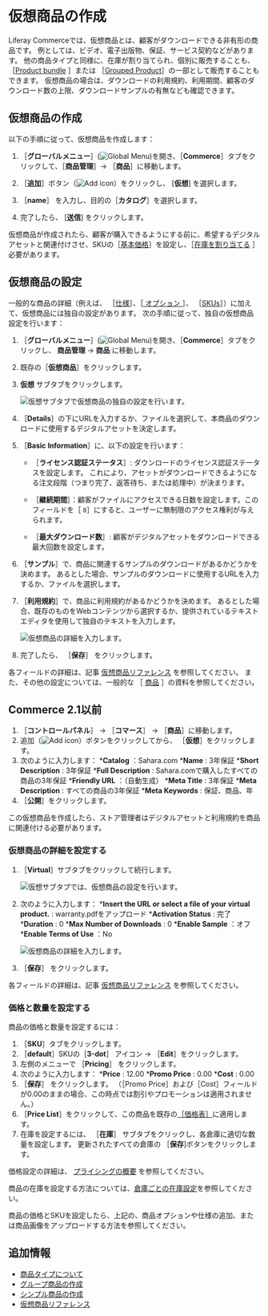 # 仮想商品の作成

Liferay Commerceでは、仮想商品とは、顧客がダウンロードできる非有形の商品です。 例としては、ビデオ、電子出版物、保証、サービス契約などがあります。 他の商品タイプと同様に、在庫が割り当てられ、個別に販売することも、 ［[Product bundle](../products/creating-product-bundles.md) ］または ［[Grouped Product](./creating-a-grouped-product.md)］の一部として販売することもできます。 仮想商品の場合は、ダウンロードの利用規約、利用期間、顧客のダウンロード数の上限、ダウンロードサンプルの有無なども確認できます。

## 仮想商品の作成

以下の手順に従って、仮想商品を作成します：

1. ［**グローバルメニュー**］(![Global Menu](../../../images/icon-applications-menu.png))を開き、［**Commerce**］タブをクリックして、［**商品管理**］&rarr; ［**商品**］に移動します。

1. ［**追加**］ボタン（![Add icon](../../../images/icon-add.png)）をクリックし、 [**仮想**] を選択します。

1. ［**name**］ を入力し、目的の［**カタログ**］を選択します。

1. 完了したら、 [**送信**] をクリックします。

仮想商品が作成されたら、顧客が購入できるようにする前に、希望するデジタルアセットと関連付けさせ、SKUの［[基本価格](./../../managing-prices/setting-a-products-base-price.md)］を設定し、［[在庫を割り当てる](../../managing-inventory/setting-inventory-by-warehouse.md) ］必要があります。

## 仮想商品の設定

一般的な商品の詳細（例えば、 ［[仕様](../products/specifications.md)］、［[ オプション ](../products/using-product-options.md)］、 ［[SKUs](../products/creating-skus-for-product-variants.md)］）に加えて、仮想商品には独自の設定があります。 次の手順に従って、独自の仮想商品設定を行います：

1. ［**グローバルメニュー**］(![Global Menu](../../../images/icon-applications-menu.png))を開き、［**Commerce**］タブをクリックし、 **商品管理** &rarr; **商品** に移動します。

1. 既存の［**仮想商品**］をクリックします。

1. **仮想** サブタブをクリックします。

   ![仮想サブタブで仮想商品の独自の設定を行います。](./creating-a-virtual-product/images/01.png)

1. ［**Details**］の下にURLを入力するか、ファイルを選択して、本商品のダウンロードに使用するデジタルアセットを決定します。

1. ［**Basic Information**］に、以下の設定を行います：

   * ［**ライセンス認証ステータス**］: ダウンロードのライセンス認証ステータスを設定します。 これにより、アセットがダウンロードできるようになる注文段階（つまり完了、返答待ち、または処理中）が決まります。

   * ［**継続期間**］：顧客がファイルにアクセスできる日数を設定します。このフィールドを［ `0`］にすると、ユーザーに無制限のアクセス権利が与えられます。

   * ［**最大ダウンロード数**］: 顧客がデジタルアセットをダウンロードできる最大回数を設定します。

1. ［**サンプル**］で、商品に関連するサンプルのダウンロードがあるかどうかを決めます。 あるとした場合、サンプルのダウンロードに使用するURLを入力するか、ファイルを選択します。

1. ［**利用規約**］で、商品に利用規約があるかどうかを決めます。 あるとした場合、既存のものをWebコンテンツから選択するか、提供されているテキストエディタを使用して独自のテキストを入力します。

   ![仮想商品の詳細を入力します。](./creating-a-virtual-product/images/02.png)

1. 完了したら、 ［**保存**］ をクリックします。

各フィールドの詳細は、記事 [仮想商品リファレンス](./virtual-product-reference.md) を参照してください。 また、その他の設定については、一般的な ［ [商品](../products.html) ］の資料を参照してください。

## Commerce 2.1以前

1. ［**コントロールパネル**］ → ［**コマース**］ → ［**商品**］に移動します。
1. 追加（![Add icon](../../../images/icon-add.png)）ボタンをクリックしてから、 ［**仮想**］をクリックします。
1. 次のように入力します：
    ***Catalog** ：Sahara.com
    ***Name** : 3年保証
    ***Short Description** : 3年保証
    ***Full Description** : Sahara.comで購入したすべての商品の3年保証
    ***Friendly URL** ：（自動生成）
    ***Meta Title** : 3年保証
    ***Meta Description** : すべての商品の3年保証
    ***Meta Keywords** : 保証、商品、年
1. ［**公開**］をクリックします。

この仮想商品を作成したら、ストア管理者はデジタルアセットと利用規約を商品に関連付ける必要があります。

### 仮想商品の詳細を設定する

1. ［**Virtual**］サブタブをクリックして続行します。

   ![仮想サブタブでは、仮想商品の設定を行います。](./creating-a-virtual-product/images/01.png)

1. 次のように入力します：
    ***Insert the URL or select a file of your virtual product.** : warranty.pdfをアップロード
    ***Activation Status** : 完了
    ***Duration** : 0
    ***Max Number of Downloads** : 0
    ***Enable Sample** ：オフ
    ***Enable Terms of Use** ：No

   ![仮想商品の詳細を入力します。](./creating-a-virtual-product/images/02.png)

1. ［**保存**］ をクリックします。

各フィールドの詳細は、記事 [仮想商品リファレンス](./virtual-product-reference.md) を参照してください。

### 価格と数量を設定する

商品の価格と数量を設定するには：

1. ［**SKU**］タブをクリックします。
1. ［**default**］SKUの［**3-dot**］ アイコン &rarr; ［**Edit**］をクリックします。
1. 左側のメニューで ［**Pricing**］ をクリックします。
1. 次のように入力します：
    ***Price** : 12.00
    ***Promo Price** : 0.00
    ***Cost** : 0.00
1. ［**保存**］ をクリックします。 （［Promo Price］および［Cost］フィールドが0.00のままの場合、この時点では割引やプロモーションは適用されません。）
1. ［**Price List**］をクリックして、この商品を既存の[［価格表］](../../managing-prices/adding-products-to-a-price-list.md)に適用します。
1. 在庫を設定するには、 ［**在庫**］ サブタブをクリックし、各倉庫に適切な数量を設定します。 更新されたすべての倉庫の ［**保存**]ボタンをクリックします。

価格設定の詳細は、 [プライシングの概要](../../managing-prices/introduction-to-pricing.md) を参照してください。

商品の在庫を設定する方法については、[倉庫ごとの在庫設定](../../managing-inventory/setting-inventory-by-warehouse.md)を参照してください。

商品の価格とSKUを設定したら、上記の、商品オプションや仕様の追加、または商品画像をアップロードする方法を参照してください。

## 追加情報

* [商品タイプについて](./introduction-to-product-types.md)
* [グループ商品の作成](./creating-a-grouped-product.md)
* [シンプル商品の作成](./creating-a-simple-product.md)
* [仮想商品リファレンス](./virtual-product-reference.md)
